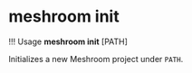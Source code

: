# meshroom init

!!! Usage
    **meshroom init** [PATH]

Initializes a new Meshroom project under `PATH`.
